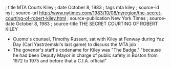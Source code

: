 ; title MTA Courts Kiley
; date October 8, 1983
; tags mta kiley
; source-id nyt
; source-url http://www.nytimes.com/1983/10/08/nyregion/the-secret-courting-of-robert-kiley.html
; source-publication New York Times
; source-date October 8, 1983
; source-title THE SECRET COURTING OF ROBERT KILEY

- Cuomo's counsel, Timothy Russert, sat with Kiley at Fenway during Yaz Day (Carl Yastrzemski's last game) to discuss the MTA job
- The govenor's staff's codename for Kiley was "The Badge," "because he had been Deputy Mayor in charge of public safety in Boston from 1972 to 1975 and before that a C.I.A. official"

